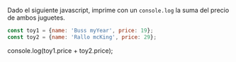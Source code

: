 Dado el siguiente javascript, imprime con un ``console.log`` la suma del precio de ambos juguetes.

```js
const toy1 = {name: 'Buss myYear', price: 19};
const toy2 = {name: 'Rallo mcKing', price: 29};
```

console.log(toy1.price + toy2.price);